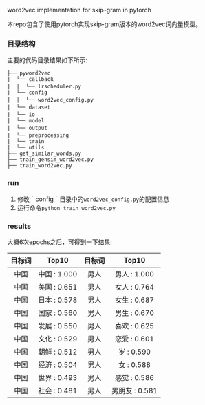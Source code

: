 word2vec implementation for skip-gram in pytorch

本repo包含了使用pytorch实现skip-gram版本的word2vec词向量模型。

### 目录结构

主要的代码目录结果如下所示:

```text
├── pyword2vec
|  └── callback
|  |  └── lrscheduler.py　　
|  └── config
|  |  └── word2vec_config.py　　
|  └── dataset　　　　　　　　　　　
|  └── io　　　　　　　　　　　　　　
|  └── model
|  └── output　　　　　　　　　　　
|  └── preprocessing　　　　
|  └── train
|  └── utils
├── get_similar_words.py
├── train_gensim_word2vec.py
├── train_word2vec.py
```
### run

1. 修改｀config｀目录中的`word2vec_config.py`的配置信息
2. 运行命令`python train_word2vec.py`

### results

大概6次epochs之后，可得到一下结果:

| 目标词  |   Top10    | 目标词  |    Top10    |
| :--: | :--------: | :--: | :---------: |
|  中国  | 中国 : 1.000 |  男人  | 男人 : 1.000  |
|  中国  | 美国 : 0.651 |  男人  | 女人 : 0.764  |
|  中国  | 日本 : 0.578 |  男人  | 女生 : 0.687  |
|  中国  | 国家 : 0.560 |  男人  | 男生 : 0.670  |
|  中国  | 发展 : 0.550 |  男人  | 喜欢 : 0.625  |
|  中国  | 文化 : 0.529 |  男人  | 恋爱 : 0.601  |
|  中国  | 朝鲜 : 0.512 |  男人  |  岁 : 0.590  |
|  中国  | 经济 : 0.504 |  男人  |  女 : 0.588  |
|  中国  | 世界 : 0.493 |  男人  | 感觉 : 0.586  |
|  中国  | 社会 : 0.481 |  男人  | 男朋友 : 0.581 |

